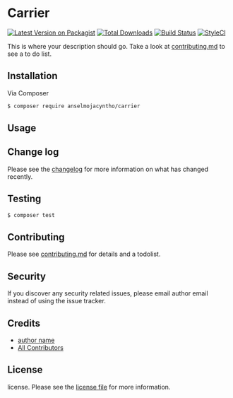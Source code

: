 # Carrier

[![Latest Version on Packagist][ico-version]][link-packagist]
[![Total Downloads][ico-downloads]][link-downloads]
[![Build Status][ico-travis]][link-travis]
[![StyleCI][ico-styleci]][link-styleci]

This is where your description should go. Take a look at [contributing.md](contributing.md) to see a to do list.

## Installation

Via Composer

``` bash
$ composer require anselmojacyntho/carrier
```

## Usage

## Change log

Please see the [changelog](changelog.md) for more information on what has changed recently.

## Testing

``` bash
$ composer test
```

## Contributing

Please see [contributing.md](contributing.md) for details and a todolist.

## Security

If you discover any security related issues, please email author email instead of using the issue tracker.

## Credits

- [author name][link-author]
- [All Contributors][link-contributors]

## License

license. Please see the [license file](license.md) for more information.

[ico-version]: https://img.shields.io/packagist/v/anselmojacyntho/carrier.svg?style=flat-square
[ico-downloads]: https://img.shields.io/packagist/dt/anselmojacyntho/carrier.svg?style=flat-square
[ico-travis]: https://img.shields.io/travis/anselmojacyntho/carrier/master.svg?style=flat-square
[ico-styleci]: https://styleci.io/repos/12345678/shield

[link-packagist]: https://packagist.org/packages/anselmojacyntho/carrier
[link-downloads]: https://packagist.org/packages/anselmojacyntho/carrier
[link-travis]: https://travis-ci.org/anselmojacyntho/carrier
[link-styleci]: https://styleci.io/repos/12345678
[link-author]: https://github.com/anselmojacyntho
[link-contributors]: ../../contributors
